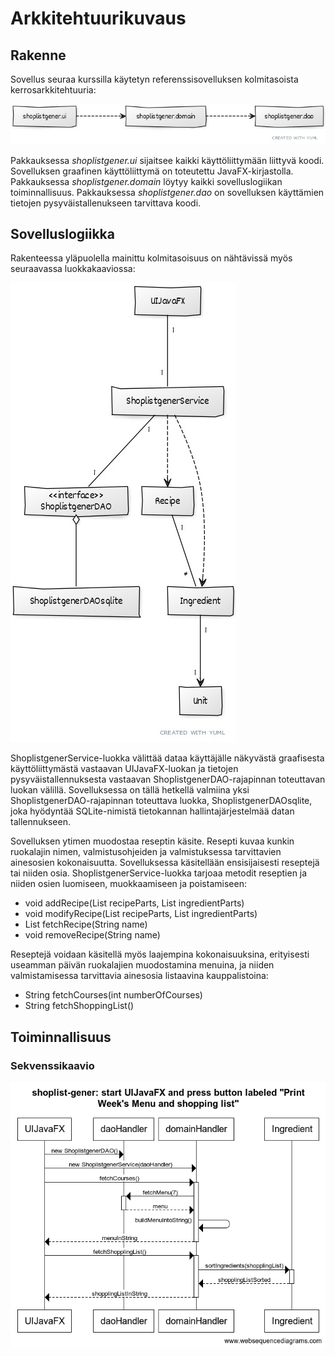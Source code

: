 # Arkkitehtuurikuvaus

## Rakenne

Sovellus seuraa kurssilla käytetyn referenssisovelluksen kolmitasoista kerrosarkkitehtuuria:

<img src="https://github.com/tspaanan/shoplist-gener/blob/main/dokumentaatio/Pakkauskaavio.jpg">

Pakkauksessa *shoplistgener.ui* sijaitsee kaikki käyttöliittymään liittyvä koodi. Sovelluksen graafinen käyttöliittymä on toteutettu JavaFX-kirjastolla. Pakkauksessa *shoplistgener.domain* löytyy kaikki sovelluslogiikan toiminnallisuus. Pakkauksessa *shoplistgener.dao* on sovelluksen käyttämien tietojen pysyväistallenukseen tarvittava koodi.

## Sovelluslogiikka

Rakenteessa yläpuolella mainittu kolmitasoisuus on nähtävissä myös seuraavassa luokkakaaviossa:

<img src="https://github.com/tspaanan/shoplist-gener/blob/main/dokumentaatio/Luokkakaavio.jpg">

ShoplistgenerService-luokka välittää dataa käyttäjälle näkyvästä graafisesta käyttöliittymästä vastaavan UIJavaFX-luokan ja tietojen pysyväistallennuksesta vastaavan ShoplistgenerDAO-rajapinnan toteuttavan luokan välillä. Sovelluksessa on tällä hetkellä valmiina yksi ShoplistgenerDAO-rajapinnan toteuttava luokka, ShoplistgenerDAOsqlite, joka hyödyntää SQLite-nimistä tietokannan hallintajärjestelmää datan tallennukseen.

Sovelluksen ytimen muodostaa reseptin käsite. Resepti kuvaa kunkin ruokalajin nimen, valmistusohjeiden ja valmistuksessa tarvittavien ainesosien kokonaisuutta. Sovelluksessa käsitellään ensisijaisesti reseptejä tai niiden osia. ShoplistgenerService-luokka tarjoaa metodit reseptien ja niiden osien luomiseen, muokkaamiseen ja poistamiseen:

* void addRecipe(List<String> recipeParts, List<String> ingredientParts)
* void modifyRecipe(List<String> recipeParts, List<String> ingredientParts)
* List<String> fetchRecipe(String name)
* void removeRecipe(String name)

Reseptejä voidaan käsitellä myös laajempina kokonaisuuksina, erityisesti useamman päivän ruokalajien muodostamina menuina, ja niiden valmistamisessa tarvittavia ainesosia listaavina kauppalistoina:

* String fetchCourses(int numberOfCourses)
* String fetchShoppingList()

## Toiminnallisuus

### Sekvenssikaavio
<img src="https://github.com/tspaanan/shoplist-gener/blob/main/dokumentaatio/Sekvenssikaavio.png">

